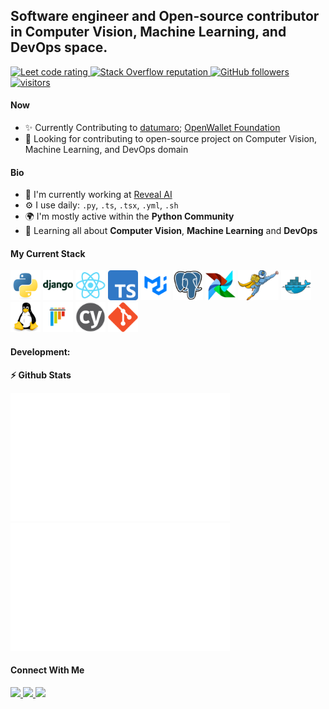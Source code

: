 ## Software engineer and Open-source contributor in Computer Vision, Machine Learning, and DevOps space.

<p align="left">
  <a href="https://leetcode.com/ibraym/">
    <img src="https://cp-logo.vercel.app/leetcode/ibraym" alt="Leet code rating" />
  </a>
  <!-- <a href="https://codeforces.com/profile/ibraym">
    <img src="https://raw.githubusercontent.com/ibraym/cf-stats/main/output/rating.svg" alt="Code forces rating" />
  </a> -->
  <a href="https://stackoverflow.com/users/21745023/ibraym">
    <img alt="Stack Overflow reputation" src="https://img.shields.io/stackexchange/stackoverflow/r/21745023?color=orange&label=reputation&logo=stackoverflow">
  </a>
  <a href="https://github.com/ibraym?tab=followers">
    <img alt="GitHub followers" src="https://img.shields.io/github/followers/ibraym?color=green&logo=github">
  </a>
  <a href="https://github.com/ibraym/">
    <img src="https://komarev.com/ghpvc/?username=ibraym" alt="visitors" />
  </a>

</p>

#### Now

- ✨ Currently Contributing to [datumaro](https://github.com/openvinotoolkit/datumaro); [
  OpenWallet Foundation ](https://github.com/openwallet-foundation)
- :calendar: Looking for contributing to open-source project on Computer Vision, Machine Learning, and DevOps domain

#### Bio

- 🏢 I'm currently working at [Reveal AI](http://revealai.de/)
- ⚙️ I use daily: `.py`, `.ts`, `.tsx`, `.yml`, `.sh`
- 🌍 I'm mostly active within the **Python Community**
- 🌱 Learning all about **Computer Vision**, **Machine Learning** and **DevOps**

#### My Current Stack

<img height="48" src="img/python-original.svg" title="Python" alt="python"> <img height="48" src="img/django-plain-wordmark.svg" title="Django" alt="Django"> <img height="48" src="img/react-original.svg" title="Reactjs" alt="react"> <img height="48" src="img/typescript_logo.svg" title="TypeScript" alt="typescript"> <img height="48" src="img/material-ui.png" title="Material UI" alt="material ui"> <img height="48" src="img/postgresql-original.svg" title="Postgresql" alt="postgresql"> <img height="48" src="img/airflow.svg" title="Apache Airflow" alt="apache airflow"> <img height="48" src="img/nuclio.png" title="Nuclio" alt="nuclio"> <img height="48" src="img/docker-original.svg" title="Docker" alt="Docker"> <img height="48" src="img/linux-original.svg" title="Linux" alt="linux"> <img height="48" src="img/pytest-original.svg" title="Pytest" alt="pytest"> <img height="48" src="img/cypress.svg" title="Cypress" alt="cypress"> <img height="48" src="img/git-original.svg" title="Git" alt="git">

#### Development:

<b>⚡ Github Stats</b>

<p float="left">
<img height="205em" src="https://github.com/ibraym/github-stats/blob/master/generated/overview.svg##gh-dark-mode-only" />
<img height="205em" src="https://github.com/ibraym/github-stats/blob/master/generated/languages.svg#gh-dark-mode-only"/>
</p>

<!-- <b>&#128200; Competitive Programming</b>
<p float="left">
<img height="273em" src="https://leetcard.jacoblin.cool/ibraym?theme=light&font=Karma&ext=contest" />
<img height="280em" src="https://raw.githubusercontent.com/ibraym/cf-stats/main/output/light_card.svg" />
</p>

#### Recent Activity

<p><b> &#9749; Latest Medium Blogs</b></p>

<a target="_blank" href="https://github-readme-medium-recent-article.vercel.app/medium/@ibraym/0"><img src="https://github-readme-medium-recent-article.vercel.app/medium/@ibraym/0" alt="Latest medium article">

<a target="_blank" href="https://github-readme-medium-recent-article.vercel.app/medium/@ibraym/1"><img src="https://github-readme-medium-recent-article.vercel.app/medium/@ibraym/1" alt="Latest medium article"> </a> -->

#### Connect With Me

<p left="center">
<a href="https://www.linkedin.com/in/ibraym/">
  <img src="https://img.shields.io/badge/linkedin-%230077B5.svg?&style=for-the-badge&logo=linkedin&logoColor=white" height=25>
</a>
<a href="https://t.me/ibraymh">
  <img src="https://img.shields.io/badge/Telegram-%2327a7e7?style=for-the-badge&logo=telegram&logoColor=white" height=25>
</a>
<a href="mailto:ibrahem.y.mouhamad@gmail.com">
  <img src="https://img.shields.io/badge/Gmail-D14836?style=for-the-badge&logo=gmail&logoColor=white" height=25>
</a>
</p>
